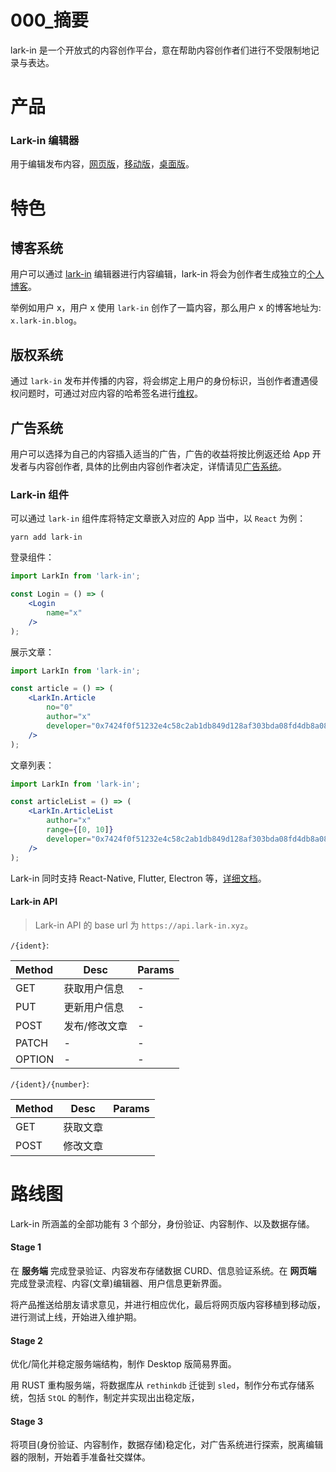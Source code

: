 # 000_摘要

lark-in 是一个开放式的内容创作平台，意在帮助内容创作者们进行不受限制地记录与表达。

# 产品

### Lark-in 编辑器

用于编辑发布内容，[网页版]()，[移动版]()，[桌面版]()。

# 特色

## 博客系统

用户可以通过 [lark-in]() 编辑器进行内容编辑，lark-in 将会为创作者生成独立的[个人博客]()。

举例如用户 x，用户 x 使用 `lark-in` 创作了一篇内容，那么用户 x 的博客地址为: `x.lark-in.blog`。

## 版权系统

通过 `lark-in` 发布并传播的内容，将会绑定上用户的身份标识，当创作者遭遇侵权问题时，可通过对应内容的哈希签名进行[维权]()。

## 广告系统

用户可以选择为自己的内容插入适当的广告，广告的收益将按比例返还给 App 开发者与内容创作者, 具体的比例由内容创作者决定，详情请见[广告系统]()。

### Lark-in 组件

可以通过 `lark-in` 组件库将特定文章嵌入对应的 App 当中，以 `React` 为例：

```
yarn add lark-in
```

登录组件：

```jsx
import LarkIn from 'lark-in';

const Login = () => (
	<Login 
		name="x"
	/>
);
```

展示文章：

```jsx
import LarkIn from 'lark-in';

const article = () => (
	<LarkIn.Article
		no="0"
		author="x"
		developer="0x7424f0f51232e4c58c2ab1db849d128af303bda08fd4db8a084c884ad87a033d"
	/>
);
```

文章列表：
```jsx
import LarkIn from 'lark-in';

const articleList = () => (
	<LarkIn.ArticleList
		author="x"
		range={[0, 10]}
		developer="0x7424f0f51232e4c58c2ab1db849d128af303bda08fd4db8a084c884ad87a033d"
	/>
);
```

Lark-in 同时支持 React-Native, Flutter, Electron 等，[详细文档]()。


#### Lark-in API

> Lark-in API 的 base url 为 `https://api.lark-in.xyz`。

`/{ident}`:

| Method | Desc          | Params |
|:-------|---------------|--------|
| GET    | 获取用户信息  | -      |
| PUT    | 更新用户信息  | -      |
| POST   | 发布/修改文章 | -      |
| PATCH  | -             | -      |
| OPTION | -             | -      |

`/{ident}/{number}`:

| Method | Desc     | Params |
|--------|----------|--------|
| GET    | 获取文章 |        |
| POST   | 修改文章 |        |


# 路线图

Lark-in 所涵盖的全部功能有 3 个部分，身份验证、内容制作、以及数据存储。

#### Stage 1

在 __服务端__ 完成登录验证、内容发布存储数据 CURD、信息验证系统。在 __网页端__ 完成登录流程、内容(文章)编辑器、用户信息更新界面。

将产品推送给朋友请求意见，并进行相应优化，最后将网页版内容移植到移动版，进行测试上线，开始进入维护期。

#### Stage 2

优化/简化并稳定服务端结构，制作 Desktop 版简易界面。

用 RUST 重构服务端，将数据库从 `rethinkdb` 迁徙到 `sled`，制作分布式存储系统，包括 `StQL` 的制作，制定并实现出出稳定版，

#### Stage 3

将项目(身份验证、内容制作，数据存储)稳定化，对广告系统进行探索，脱离编辑器的限制，开始着手准备社交媒体。
